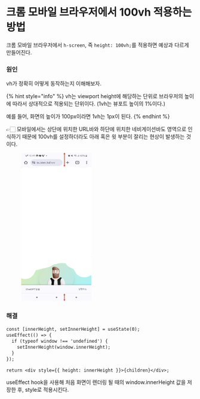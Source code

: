 # 크롬 모바일 브라우저에서 100vh 적용하는 방법

크롬 모바일 브라우저에서 `h-screen`, 즉 `height: 100vh;`를 적용하면 예상과 다르게 만들어진다.



### 원인

vh가 정확히 어떻게 동작하는지 이해해보자.

{% hint style="info" %}
vh는 viewport height에 해당하는 단위로 브라우저의 높이에 따라서 상대적으로 적용되는 단위이다. (1vh는 뷰포트 높이의 1%이다.)

예를 들어, 화면의 높이가 100px이라면 1vh는 1px이 된다.
{% endhint %}

👉🏻 모바일에서는 상단에 위치한 URL바와 하단에 위치한 네비게이션바도 영역으로 인식하기 때문에 100vh를 설정하더라도 아래 혹은 윗 부분이 잘리는 현상이 발생하는 것이다.

<div align="left">

<figure><img src="../.gitbook/assets/240320-1.jpg" alt="" width="188"><figcaption></figcaption></figure>

</div>



### 해결

```tsx
const [innerHeight, setInnerHeight] = useState(0);
useEffect(() => {
  if (typeof window !== 'undefined') {
    setInnerHeight(window.innerHeight);
  }
});
```

```tsx
return <div style={{ height: innerHeight }}>{children}</div>;
```

useEffect hook을 사용해 처음 화면이 렌더링 될 때의 window.innerHeight 값을 저장한 후, style로 적용시킨다.
